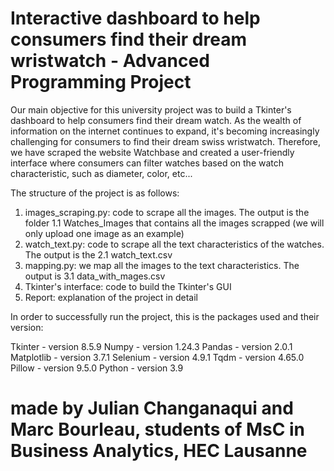 #  Interactive dashboard to help consumers find their dream wristwatch - Advanced Programming Project
Our main objective for this university project was to build a Tkinter's dashboard to help consumers find their dream watch. As the wealth of information on the internet continues to expand, it's becoming increasingly challenging for consumers to find their dream swiss wristwatch. Therefore, we have scraped the website Watchbase and created a user-friendly interface where consumers can filter watches based on the watch characteristic, such as diameter, color, etc... 

The structure of the project is as follows:

1. images_scraping.py: code to scrape all the images. The output is the folder 1.1 Watches_Images that contains all the images scrapped (we will only upload one image as an example)
2. watch_text.py: code to scrape all the text characteristics of the watches. The output is the 2.1 watch_text.csv
3. mapping.py: we map all the images to the text characteristics. The output is 3.1 data_with_mages.csv 
4. Tkinter's interface: code to build the Tkinter's GUI 
5. Report: explanation of the project in detail 


In order to successfully run the project, this is the packages used and their version: 

Tkinter - version 8.5.9
Numpy - version 1.24.3
Pandas - version 2.0.1
Matplotlib - version 3.7.1
Selenium - version 4.9.1
Tqdm - version 4.65.0
Pillow - version 9.5.0
Python - version 3.9

# made by Julian Changanaqui and Marc Bourleau, students of MsC in Business Analytics, HEC Lausanne 
